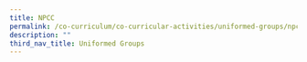 ```yaml
---
title: NPCC
permalink: /co-curriculum/co-curricular-activities/uniformed-groups/npcc/
description: ""
third_nav_title: Uniformed Groups
---
```

